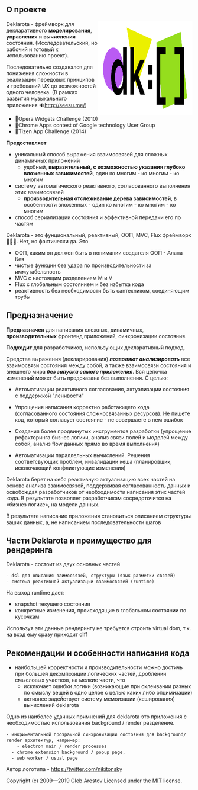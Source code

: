 ## О проекте

<img align="right" width="256" height="256" title="dk logo" src="./docs/assets/deklarota-logo.svg"/>

Deklarota - фреймворк для декларативного **моделирования**, **управления** и **вычисления** состояния. (Исследовательский, но рабочий и готовый к использованию проект).

Последовательно создавался для понижения сложности в реализации передовых принципов и требований UX до возможностей одного человека. (В рамках развития музыкального приложения 🔉http://seesu.me/)
 - 🥇Opera Widgets Challenge (2010)
 - 🥇Chrome Apps contest of Google technology User Group
 - 🏅Tizen App Challenge (2014)

**Предоставляет**

- уникальный способ выражения взаимосвязей для сложных динамичных приложений
  - удобный, **выразительный, с возможностью указания глубоко вложенных зависимостей**, один ко многим - ко многим - ко многим
- систему автоматического реактивного, согласованного выполнения этих взаимосвязей
  - **производительная отслеживание дерева зависимостей**, в особенности вложенных - один ко многим - ко многим - ко многим
- способ сериализации состояния и эффективной передачи его по частям



Deklarota - это фунциональный, реактивный, ООП, MVC, Flux фреймворк 🤯🤯🤯. Нет, но фактически да. Это

- ООП, каким он должен быть в понимании создателя ООП - Алана Кея
- чистые функции без удара по производительности за иммутабельность
- MVC с настоящим разделением M и V
- Flux с глобальным состоянием и без избытка кода
- реактивность без необходимости быть сантехником, соединяющим трубы



## Предназначение


**Предназначен** для написания сложных, динамичных, **производительных** фронтенд приложений, синхронизации состояния.

**Подходит** для разработчиков, использующих декларативный подход.

Средства выражения (декларирования) ***позволяют анализировать*** все взаимосвязи состояния между собой, а также взаимосвязи состояния и внешнего мира ***без запуска самого приложения***. Вся цепочка изменений может быть предсказана без выполнения. С целью:

- Автоматизации реактивного согласования, актуализации состояния с поддержкой "ленивости"

- Упрощения написания корректно работающего кода (согласованного состояния сложносвязанных ресурсов). Не пишете код, который согласует состояние - не совершаете в нем ошибок

- Создания более продвинутых инструментов разработки (упрощение рефакторинга бизнес логики, анализ связи полей и моделей между собой, анализ flow данных прямо во время выполнения)
- Автоматизации параллельных вычислений. Решения соответсвующих проблем, инвалидации кеша (планировщик, исключающий конфликтующие изменения)

Deklarota берет на себя реактивную актуализацию всех частей на основе анализа взаимосвязей, поддерживая согласованность данных и освобождая разработчиков от необходимости написания этих частей кода. В результате позволяет разработчикам сосредоточится на «бизнез логике», на модели данных.

В результате написание приложения становиться описанием структуры ваших данных, а, не написанием последовательности шагов



## Части Deklarota и преимущество для рендеринга

Deklarota - состоит из двух основных частей

	- dsl для описания ваимосвязей, структуры (язык разметки связей)
	- система реактивной актуализации взаимосвязей (runtime)

На выход runtime дает:

- snapshot текущего состояния
- конкретные изменения, происходящие в глобальном состоянии по кусочкам

Используя эти данные рендерингу не требуется строить virtual dom, т.к. на вход ему сразу приходит diff



## Рекомендации и особенности написания кода

 - наибольшей корректности и производительности можно достичь при большей декомпозиции логических частей, дроблении смысловых участков, на мелкие части, что
    - исключает ошибки логики (возникающие при склеивании разных по смыслу вещей в одно целое с целью каких либо опцимизации)
    - активнее задействует систему мемоизации (кеширования) вычислений deklarota



Одно из наиболее удачных примнений для deklarota это приложения с необходимостью использования background / render разделение.

	- инкриментальной прозрачной синхронизации состояния для background/ render архитектур, например:
		- electron main / render processes
	  - chrome extension background / popup page,
	  - web worker / usual page



Автор логотипа - https://twitter.com/nikitonsky

Copyright (c) 2009—2019 Gleb Arestov
Licensed under the [MIT](http://www.opensource.org/licenses/mit-license.php) license.
